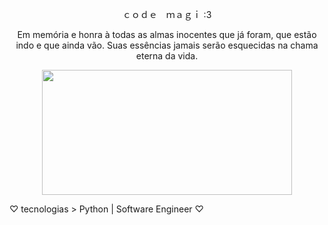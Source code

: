 <p style="text-align: center;">ｃｏｄｅ　ｍａｇｉ :3</p>
<p style="text-align: center;">Em memória e honra à todas as almas inocentes que já foram, que estão indo e que ainda vão. Suas essências jamais serão esquecidas na chama eterna da vida.</p>

<div style="text-align: center;">
  <img src="https://blogger.googleusercontent.com/img/b/R29vZ2xl/AVvXsEiJZt1GH55C-YWqQ9Dy_Qh9bUVJ6aSUdKx4TG9M-JMnPZIFXcw_fJyK99jaoiQSAIJFBelr8YiQNJW4WwVSCc_PNpYS41znaK6vHHUkTfFAsE6wCUKlOTo6Q4GG-FzfHdyzNqNtzuoFCQ8/s1600/rsz_1il_fullxfull1600901383_f1cb.jpg" width="400" height="200">
</div>

♡ tecnologias > Python | Software Engineer ♡
